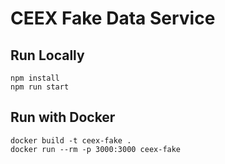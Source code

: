 # CEEX Fake Data Service

## Run Locally

```shell
npm install
npm run start
```

## Run with Docker

```shell
docker build -t ceex-fake .
docker run --rm -p 3000:3000 ceex-fake
```
